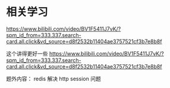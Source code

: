 # 相关学习
https://www.bilibili.com/video/BV1F5411J7vK/?spm_id_from=333.337.search-card.all.click&vd_source=d8f2532b11404ae3757521cf3b7e8b8f

这个讲得更好一些
https://www.bilibili.com/video/BV1F5411J7vK/?spm_id_from=333.337.search-card.all.click&vd_source=d8f2532b11404ae3757521cf3b7e8b8f

题外内容：
redis 解决 http session 问题